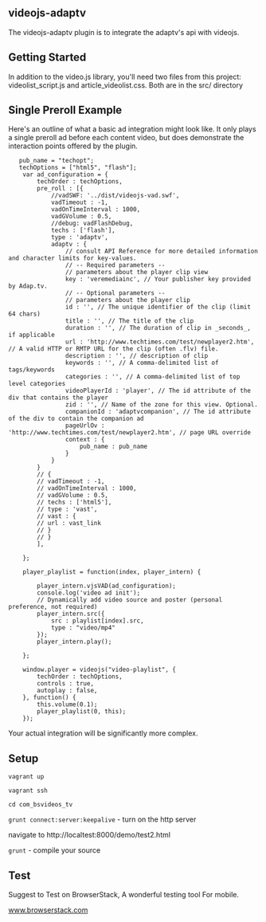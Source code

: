 ## videojs-adaptv
The videojs-adaptv plugin is to integrate the adaptv's api with videojs.

## Getting Started
In addition to the video.js library, you'll need two files from this project: videolist_script.js and article_videolist.css. Both are in the src/ directory

## Single Preroll Example
Here's an outline of what a basic ad integration might look like. It only plays a single preroll ad before each content video, but does demonstrate the interaction points offered by the plugin.

	   pub_name = "techopt";
       techOptions = ["html5", "flash"];
        var ad_configuration = {
            techOrder : techOptions,
            pre_roll : [{
                //vadSWF: '../dist/videojs-vad.swf',
                vadTimeout : -1,
                vadOnTimeInterval : 1000,
                vadGVolume : 0.5,
                //debug: vadFlashDebug,
                techs : ['flash'],
                type : 'adaptv',
                adaptv : {
                    // consult API Reference for more detailed information and character limits for key-values.
                    // -- Required parameters --
                    // parameters about the player clip view
                    key : 'veremediainc', // Your publisher key provided by Adap.tv.
                    // -- Optional parameters --
                    // parameters about the player clip
                    id : '', // The unique identifier of the clip (limit 64 chars)
                    title : '', // The title of the clip
                    duration : '', // The duration of clip in _seconds_, if applicable
                    url : 'http://www.techtimes.com/test/newplayer2.htm', // A valid HTTP or RMTP URL for the clip (often .flv) file.
                    description : '', // description of clip
                    keywords : '', // A comma-delimited list of tags/keywords
                    categories : '', // A comma-delimited list of top level categories
                    videoPlayerId : 'player', // The id attribute of the div that contains the player
                    zid : '', // Name of the zone for this view. Optional.
                    companionId : 'adaptvcompanion', // The id attribute of the div to contain the companion ad
                    pageUrlOv : 'http://www.techtimes.com/test/newplayer2.htm', // page URL override
                    context : {
                        pub_name : pub_name
                    }
                }
            }
            // {
            // vadTimeout : -1,
            // vadOnTimeInterval : 1000,
            // vadGVolume : 0.5,
            // techs : ['html5'],
            // type : 'vast',
            // vast : {
            // url : vast_link
            // }
            // }
            ],

        };

        player_playlist = function(index, player_intern) {

            player_intern.vjsVAD(ad_configuration);
            console.log('video ad init');
            // Dynamically add video source and poster (personal preference, not required)
            player_intern.src({
                src : playlist[index].src,
                type : "video/mp4"
            });
            player_intern.play();

        };

        window.player = videojs("video-playlist", {
            techOrder : techOptions,
            controls : true,
            autoplay : false,
        }, function() {
            this.volume(0.1);
            player_playlist(0, this);
        });

Your actual integration will be significantly more complex. 

## Setup

`vagrant up`

`vagrant ssh`

`cd com_bsvideos_tv`

`grunt connect:server:keepalive` - turn on the http server

navigate to http://localtest:8000/demo/test2.html

`grunt` - compile your source

## Test
Suggest to Test on BrowserStack, A wonderful testing tool For mobile.

www.browserstack.com

